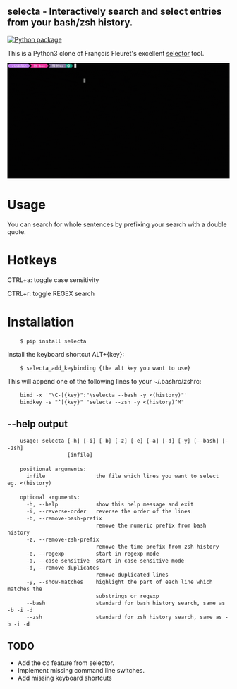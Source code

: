 selecta - Interactively search and select entries from your bash/zsh history.
-----------------------------------------------------------------------------

[![Python package](https://github.com/vindolin/selecta/actions/workflows/python-package.yml/badge.svg?branch=master)](https://github.com/vindolin/selecta/actions/workflows/python-package.yml)

This is a Python3 clone of François Fleuret's excellent [selector](https://fleuret.org/cgi-bin/gitweb/gitweb.cgi?p=selector.git;a=summary) tool.

[![Screencast](https://raw.githubusercontent.com/vindolin/selecta/master/screencast.gif)](https://raw.githubusercontent.com/vindolin/selecta/master/screencast.gif)


Usage
=====
You can search for whole sentences by prefixing your search with a double quote.


Hotkeys
=======

CTRL+a: toggle case sensitivity

CTRL+r: toggle REGEX search

Installation
============

```shell
    $ pip install selecta
```
Install the keyboard shortcut ALT+{key}:

```shell
    $ selecta_add_keybinding {the alt key you want to use}
```

This will append one of the following lines to your ~/.bashrc/zshrc:

```shell
    bind -x '"\C-[{key}":"\selecta --bash -y <(history)"'
    bindkey -s "^[{key}" "selecta --zsh -y <(history)^M"
```


--help output
-------------

```
    usage: selecta [-h] [-i] [-b] [-z] [-e] [-a] [-d] [-y] [--bash] [--zsh]
                   [infile]

    positional arguments:
      infile                the file which lines you want to select eg. <(history)

    optional arguments:
      -h, --help            show this help message and exit
      -i, --reverse-order   reverse the order of the lines
      -b, --remove-bash-prefix
                            remove the numeric prefix from bash history
      -z, --remove-zsh-prefix
                            remove the time prefix from zsh history
      -e, --regexp          start in regexp mode
      -a, --case-sensitive  start in case-sensitive mode
      -d, --remove-duplicates
                            remove duplicated lines
      -y, --show-matches    highlight the part of each line which matches the
                            substrings or regexp
      --bash                standard for bash history search, same as -b -i -d
      --zsh                 standard for zsh history search, same as -b -i -d
```

TODO
----

* Add the cd feature from selector.
* Implement missing command line switches.
* Add missing keyboard shortcuts
